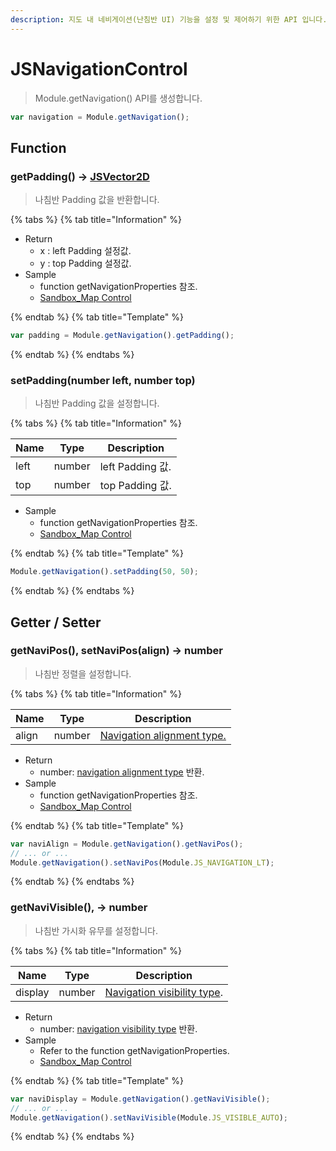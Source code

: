 ```yaml
---
description: 지도 내 네비게이션(난침반 UI) 기능을 설정 및 제어하기 위한 API 입니다.
---
```


# JSNavigationControl

> Module.getNavigation() API를 생성합니다.

```javascript
var navigation = Module.getNavigation();
```

## Function

### getPadding() → [JSVector2D](../core/jsvector2d.md)

> 나침반 Padding 값을 반환합니다.

{% tabs %}
{% tab title="Information" %}

-   Return
    -   x : left Padding 설정값.
    -   y : top Padding 설정값.
-   Sample
    -   function getNavigationProperties 참조.
    -   [Sandbox_Map Control](https://sandbox.egiscloud.com/code/main.do?id=option_control_map)

{% endtab %}
{% tab title="Template" %}

```javascript
var padding = Module.getNavigation().getPadding();
```

{% endtab %}
{% endtabs %}

### setPadding(number left, number top)

> 나침반 Padding 값을 설정합니다.

{% tabs %}
{% tab title="Information" %}

| Name | Type   | Description      |
| ---- | ------ | ---------------- |
| left | number | left Padding 값. |
| top  | number | top Padding 값.  |

-   Sample
    -   function getNavigationProperties 참조.
    -   [Sandbox_Map Control](https://sandbox.egiscloud.com/code/main.do?id=option_control_map)

{% endtab %}
{% tab title="Template" %}

```javascript
Module.getNavigation().setPadding(50, 50);
```

{% endtab %}
{% endtabs %}

## Getter / Setter

### getNaviPos(), setNaviPos(align) → number

> 나침반 정렬을 설정합니다.

{% tabs %}
{% tab title="Information" %}

| Name  | Type   | Description                                                                  |
| ----- | ------ | ---------------------------------------------------------------------------- |
| align | number | [Navigation alignment type.](../etc/type-list.md#navigation-align-type-list) |

-   Return
    -   number: [navigation alignment type](../etc/type-list.md#navigation-align-type-list) 반환.
-   Sample
    -   function getNavigationProperties 참조.
    -   [Sandbox_Map Control](https://sandbox.egiscloud.com/code/main.do?id=option_control_map)

{% endtab %}
{% tab title="Template" %}

```javascript
var naviAlign = Module.getNavigation().getNaviPos();
// ... or ...
Module.getNavigation().setNaviPos(Module.JS_NAVIGATION_LT);
```

{% endtab %}
{% endtabs %}

### getNaviVisible(), → number

> 나침반 가시화 유무를 설정합니다.

{% tabs %}
{% tab title="Information" %}

| Name    | Type   | Description                                                                     |
| ------- | ------ | ------------------------------------------------------------------------------- |
| display | number | [Navigation visibility type](../etc/type-list.md#navigation-visible-type-list). |

-   Return
    -   number: [navigation visibility type](../etc/type-list.md#navigation-visible-type-list) 반환.
-   Sample
    -   Refer to the function getNavigationProperties.
    -   [Sandbox_Map Control](https://sandbox.egiscloud.com/code/main.do?id=option_control_map)

{% endtab %}
{% tab title="Template" %}

```javascript
var naviDisplay = Module.getNavigation().getNaviVisible();
// ... or ...
Module.getNavigation().setNaviVisible(Module.JS_VISIBLE_AUTO);
```

{% endtab %}
{% endtabs %}
